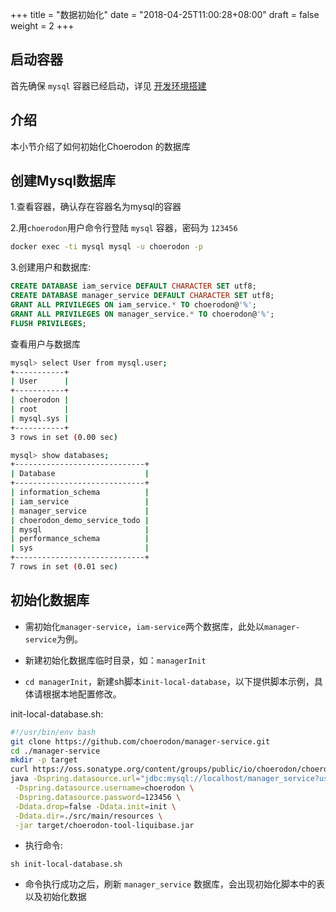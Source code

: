 +++
title = "数据初始化"
date = "2018-04-25T11:00:28+08:00"
draft = false
weight = 2
+++

## 启动容器

首先确保 `mysql` 容器已经启动，详见 [开发环境搭建](../../develop-env/)

## 介绍

本小节介绍了如何初始化Choerodon 的数据库

## 创建Mysql数据库

1.查看容器，确认存在容器名为mysql的容器

2.用`choerodon`用户命令行登陆 `mysql` 容器，密码为 `123456`

```bash
docker exec -ti mysql mysql -u choerodon -p
```

3.创建用户和数据库:

```sql
CREATE DATABASE iam_service DEFAULT CHARACTER SET utf8;
CREATE DATABASE manager_service DEFAULT CHARACTER SET utf8;
GRANT ALL PRIVILEGES ON iam_service.* TO choerodon@'%';
GRANT ALL PRIVILEGES ON manager_service.* TO choerodon@'%';
FLUSH PRIVILEGES;
```
查看用户与数据库
```bash
mysql> select User from mysql.user;
+-----------+
| User      |
+-----------+
| choerodon |
| root      |
| mysql.sys |
+-----------+
3 rows in set (0.00 sec)

mysql> show databases;
+-----------------------------+
| Database                    |
+-----------------------------+
| information_schema          |
| iam_service                 |
| manager_service             |
| choerodon_demo_service_todo |
| mysql                       |
| performance_schema          |
| sys                         |
+-----------------------------+
7 rows in set (0.01 sec)

```


## 初始化数据库
- 需初始化`manager-service`，`iam-service`两个数据库，此处以`manager-service`为例。

- 新建初始化数据库临时目录，如：`managerInit`
- `cd managerInit`，新建sh脚本`init-local-database`，以下提供脚本示例，具体请根据本地配置修改。

init-local-database.sh:
```bash
#!/usr/bin/env bash
git clone https://github.com/choerodon/manager-service.git
cd ./manager-service
mkdir -p target
curl https://oss.sonatype.org/content/groups/public/io/choerodon/choerodon-tool-liquibase/0.5.0.RELEASE/choerodon-tool-liquibase-0.5.0.RELEASE.jar -o target/choerodon-tool-liquibase.jar
java -Dspring.datasource.url="jdbc:mysql://localhost/manager_service?useUnicode=true&characterEncoding=utf-8&useSSL=false" \
 -Dspring.datasource.username=choerodon \
 -Dspring.datasource.password=123456 \
 -Ddata.drop=false -Ddata.init=init \
 -Ddata.dir=./src/main/resources \
 -jar target/choerodon-tool-liquibase.jar
```
- 执行命令:
```
sh init-local-database.sh
```
- 命令执行成功之后，刷新 `manager_service` 数据库，会出现初始化脚本中的表以及初始化数据